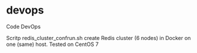 # devops
Code DevOps

Scritp redis_cluster_confrun.sh create Redis cluster (6 nodes) in Docker on one (same) host. Tested on CentOS 7
